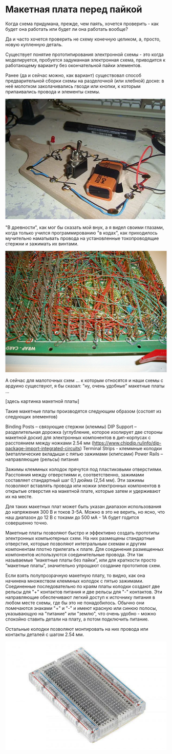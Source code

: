# Макетная плата перед пайкой
 
Когда схема придумана, прежде, чем паять, хочется проверить - как будет она работать или будет ли она работать вообще?

Да и часто хочется проверить не схему конечную целиком, а, просто, новую купленную деталь.

Cуществует понятие прототипирования электронной схемы - это когда моделируется, пробуется задуманная электронная схема, приводится к работающему варианту без окончательной пайки элементов.

Ранее (да и сейчас можно, как вариант) существовал способ предварительной сборки схемы на разделочной (или хлебной) доске: в неё молотком заколачивались гвозди или кнопки, к которым припаивались провода и элементы схемы.

![Макетная плата "как прежде"](maketnaya-plata-prezhde.webp)

"В древности", как мог бы сказать мой внук, а я видел своими глазами, когда только учился программированию "в кодах", как приходилось мучительно наматывать провода на установленные токопроводящие стержни и зажимать их винтами.

![Проволочная намотка схемы](provolochnaya-namotka-shemy.jpg)

А сейчас для малоточных схем ... к которым относятся и наши схемы с ардуино существуют, я бы сказал: "ну, очень удобные" макетные платы ...

[здесь картинка макетной платы]

Такие макетные платы производятся следующим образом (состоят из следующих элементов)

Binding Posts – связующие стержни (клеммы)
DIP Support – разделительная дорожка (углубление, которое изолирует две стороны макетной доски) для электронных компонентов в дип-корпусах с расстоянием между ножками 2.54 мм (https://www.chipdip.ru/info/dip-package-import-integrated-circuits)
Terminal Strips - клеммные колодки (металлические вкладыши с пятью зажимами (клипсами)
Power Rails – направляющие (рельсы) питания

Зажимы клеммных колодок прячутся под пластиковыми отверстиями. Расстояния между отверстиями и, соответственно, зажимами составляет стандартный шаг 0,1 дюйма (2,54 мм). Эти зажимы позволяют вставлять провода или ножки электронных компонентов в открытые отверстия на макетной плате, которые затем и удерживают их на месте.

Для таких макетных плат может быть указан диапазон использования до напряжения 300 В и токов 3-5А. Можно в это не верить, но ясно, что наш диапазон до 12 В с токами до 500 мА - 1А будет годится совершенно точно. 

 
Макетные платы позволяют быстро и эффективно создать прототипы электронных компьютерных схем. На них размещены стандартные отверстия, которые позволяют интегральным схемам и другим компонентам плотно прилегать к плате. Для соединения размещенных компонентов используются соединительные провода. Эти так называемые “макетные платы без пайки”, или для краткости просто “макетные платы”, значительно упрощают создание прототипов схем.

Если взять полупрозрачную макетную плату, то видно, как она начинена множеством клеммных колодок с пятью зажимами.
Соединенные последовательно по краям платы колодки создают две рельсы для "+" контактов питания и две рельсы для "-" контактов. Эти направляющие обеспечивают легкий доступ к источнику питания в любом месте схемы, где бы это не понадобилось. Обычно они помечаются знаками "+" и "-" и имеют красную или синюю полосы, указывающую на "питание" или "землю", что очень удобно - можно спокойно ставить детали на плату, а потом подключить питание.

 Остальные колодки позволяют монтировать на них провода или контакты деталей с шагом 2.54 мм.

![Полупрозрачная макетная плата](poluprozrachnaya-maketnaya-plata.jpeg)


